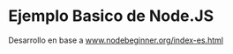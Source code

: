 Ejemplo Basico de Node.JS
====================

Desarrollo en base a www.nodebeginner.org/index-es.html
